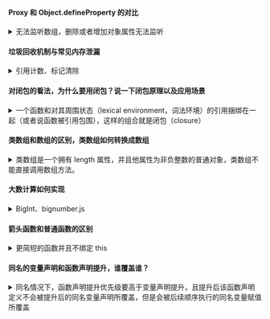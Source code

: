 #### Proxy 和 Object.defineProperty 的对比

<details>
<summary>无法监听数组，删除或者增加对象属性无法监听</summary>

Object.defineProperty 只能劫持对象的属性,因此我们需要对每个对象的每个属性进行遍历，且删除或者增加对象属性无法监听到
Object.defineProperty 不能监听数组。是通过重写数据的那 7 个可以改变数据的方法来对数组进行监听的。

Proxy 可以直接监听整个对象而非属性。
Proxy 可以直接监听数组的变化。
Proxy 有 13 中拦截方法，如 ownKeys、deleteProperty、has 等是 Object.defineProperty 不具备的。
Proxy 返回的是一个新对象，我们可以只操作新的对象达到目的，而 Object.defineProperty 只能遍历对象属性直接修改;

</details>

#### 垃圾回收机制与常见内存泄漏

<details>
<summary>引用计数、标记清除</summary>

**引用计数**：这是最初级的垃圾收集算法。此算法把“对象是否不再需要”简化定义为“**对象有没有其他对象引用到它**”。如果没有引用指向该对象（零引用），对象将被垃圾回收机制回收。
限制：循环引用

```js
function f() {
  var o = {};
  var o2 = {};
  o.a = o2; // o 引用 o2
  o2.a = o; // o2 引用 o

  return "azerty";
}

f();
```

**标记清除**：这个算法把“对象是否不再需要”简化定义为“**对象是否可以获得**”，即`可达性`

1. 有一组基本的固有可达值，由于显而易见的原因无法删除。这些值称为`根`，例如:

本地函数的局部变量和参数
当前嵌套调用链上的其他函数的变量和参数
全局变量
还有一些其他的，内部的

**可获得不仅是直接的引用关系，如果引用或引用链可以从根访问任何其他值，则认为该值是可获得的。**

标记清除采用的收集策略为：

- JavaScript 中的垃圾收集器运行时会给存储在内存中的所有变量都加上标记；
- 然后去掉环境中的变量以及被环境中的变量引用的变量的标记；
- 此后，再被加上标记的变量被视为准备删除的变量；
- 最后，垃圾收集器完成内存清除，销毁那些带标记的值并回收其占用的内存空间。

> 从 2012 年起，所有现代浏览器都使用了标记-清除垃圾回收算法。

[内存管理-MDN](https://developer.mozilla.org/zh-CN/docs/Web/JavaScript/Memory_Management)

##### 常见内存泄露

> `内存泄漏（Memory leak）`是指由于设计错误，程序未能释放已经不再使用的内存，从而造成了内存的浪费。

以下是可能会**导致内存泄漏**的事件：

- 缺少`取消订阅`，这会将组件保留在内存中
- 缺少 `DOM 事件侦听器的注销`：例如滚动事件的侦听器，表单 onChange 事件的侦听器等。
- 未使用时`未关闭的 WebSocket 连接`
- `分离的 DOM 节点`：如果某个节点已从 DOM 树移除，但某些 JavaScript 仍然引用它，我们称此节点为“已分离”
- `意外的全局变量`-定义全局变量时，它们会卡在内存中，直到刷新应用程序为止。使用“严格使用”可以轻松解决此问题
- `被遗忘的计时器或回调`
- `闭包`

可以通过 Dev Tools-> Memory 检查是否内存泄露：
每条**蓝竖线**是一些 JS 对象的内存分配，**灰色竖线**表示对象已在时间线期间分配，但曾对其进行过垃圾回收。可以使用鼠标选择一行以查看有关它的更多详细信息。

</details>

#### 对闭包的看法，为什么要用闭包？说一下闭包原理以及应用场景

<details>
<summary>一个函数和对其周围状态（lexical environment，词法环境）的引用捆绑在一起（或者说函数被引用包围），这样的组合就是闭包（closure）</summary>

1）什么是闭包
一个函数和对其周围状态（lexical environment，词法环境）的引用捆绑在一起（或者说函数被引用包围），这样的组合就是闭包（closure）。也就是说，闭包让你可以在一个内层函数中访问到其外层函数的作用域。在 JavaScript 中，每当创建一个函数，闭包就会在函数创建的同时被创建出来。

2）闭包原理
函数执行分成两个阶段(预编译阶段和执行阶段)。

在预编译阶段，如果发现内部函数使用了外部函数的变量，则会在内存中创建一个“闭包”对象并保存对应变量值，如果已存在“闭包”，则只需要增加对应属性值即可。
执行完后，函数执行上下文会被销毁，函数对“闭包”对象的引用也会被销毁，但其内部函数还持用该“闭包”的引用，所以其活动对象不会被销毁，直到内部函数被烧毁后才被销毁。

3）优点或者场景
访问到的变量长期驻扎在内存中，可供之后使用
避免变量污染全局
把变量存到独立的作用域，作为私有成员存在

4）缺点
内存泄漏
可能获取到意外的值(captured value)

</details>

#### 类数组和数组的区别，类数组如何转换成数组

<details>
<summary>类数组是一个拥有 length 属性，并且他属性为非负整数的普通对象，类数组不能直接调用数组方法。</summary>

类数组是一个拥有 length 属性，并且他属性为非负整数的普通对象，类数组不能直接调用数组方法。

转换方法

- Array.from()
- Array.prototype.slice.call()
- 进行属性遍历并组成新的数组

转换须知
转换后的数组长度由 length 属性决定。索引不连续时转换结果是连续的，会自动补位。

</details>

#### 大数计算如何实现

<details>
<summary>BigInt、bignumber.js</summary>

- 使用 `BigInt` 属性类型，IE 不支持，88.7% 的覆盖率
  BigInt 是一种内置对象，它提供了一种方法来表示大于 2<sup>53</sup> - 1 的整数，这原本是 Javascript 中可以用 Number 表示的最大数字。BigInt 可以表示任意大的整数。
  ```js
  let a = BigInt(Number.MAX_SAFE_INTEGER);
  let b = BigInt("9007199254740991");
  a * b; // 81129638414606663681390495662081n
  1n + 2; // 报错
  1n < 2; // true
  ```
- 引用 `bignumber.js` 等第三方库，原理也是把所有数字当做字符串，重新实现了计算逻辑，缺点是性能比原生差很多
</details>

#### 箭头函数和普通函数的区别

<details>
<summary>更简短的函数并且不绑定 this</summary>

> 引入箭头函数有两个方面的作用：**更简短的函数并且不绑定 this**

在箭头函数出现之前，每个新定义的函数都有它自己的 this 值（在构造函数的情况下是一个新对象，在严格模式的函数调用中为 undefined，如果该函数被作为“对象方法”调用则为基础对象等）

```js
function Person() {
  // Person() 构造函数定义 `this`作为它自己的实例.
  this.age = 0;

  setInterval(function growUp() {
    // 在非严格模式, growUp()函数定义 `this`作为全局对象,
    // 与在 Person()构造函数中定义的 `this`并不相同.
    this.age++;
  }, 1000);
}

var p = new Person();
```

1. 箭头函数表达式的语法比函数表达式更简洁。
2. 没有自己的 this，arguments，super 或 new.target
3. 不能用作构造函数，不能使用 bind
4. **箭头函数不会创建自己的 this,它只会从自己的作用域链的上一层继承 this，即当前执行上下文中的 this**

```js
class Demo {
  // Method
  create() {
    console.log(this);
    const cat = {
      say: function () {
        console.log(this);
      },
      say1: () => {
        console.log(this);
      },
    };
    return cat;
  }
}
const demo = new Demo();
const cat = demo.create();
cat.say();
cat.say1();
// {say: ƒ say(), say1: ƒ say1()}
// Demo {constructor: Object}
```

</details>

#### 同名的变量声明和函数声明提升，谁覆盖谁？

<details>
<summary>同名情况下，函数声明提升优先级要高于变量声明提升，且提升后该函数声明定义不会被提升后的同名变量声明所覆盖，但是会被后续顺序执行的同名变量赋值所覆盖</summary>

> JavaScript 的运行阶段分为`预编译阶段`和`执行阶段`

```JS
var say = function(){
  console.log('1');
};

function say(){
  console.log('2');
};

say(); // 输出：'1'
```

解析：预编译阶段进行变量声明提升和函数声明提升后，上述代码执行效果等同于：

```JS
var say; // 变量声明提升

function say(){ // 函数声明提升
  console.log('2');
}

say = function(){ // 变量赋值保持原位执行，say函数被覆盖
  console.log('1');
};

say(); //输出'1'
```

总结：

- 函数声明提升，会将函数的声明和定义全都提升至作用域顶部。
- 变量声明提升，只提升声明部分（未赋值状态），赋值部分保持原位置不动。

再看一个例子：

```JS
console.log(say); //输出：[Function: say]

function say(){
  console.log('1');
};

var say = '2';

console.log(say); //输出'2'
```

解析：本例中声明的函数和变量同名都是 say，且函数声明在先，变量声明在后，按理说第一次打印 say 值预期会是 undefined，然而结果是[Function: say]。

预编译阶段进行变量声明提升和函数声明提升后，上述代码执行效果等同于：

```JS
var say = function (){ //函数声明（包括定义）提升
  console.log('1');
};

var say; //只是声明，并不会覆盖say的值

console.log(say); //故输出：[Function: say]

say = '2'; //此时say会被覆盖

console.log(say); //输出'2'
```

总结：
**同名情况下，函数声明提升优先级要高于变量声明提升，且提升后该函数声明定义不会被提升后的同名变量声明所覆盖，但是会被后续顺序执行的同名变量赋值所覆盖。**

</details>
